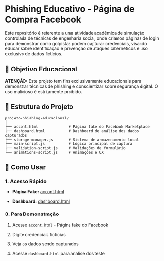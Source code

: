 # Phishing Educativo - Página de Compra Facebook

Este repositório é referente a uma atividade acadêmica de simulação controlada de técnicas de engenharia social, onde criamos páginas de login para demonstrar como golpistas podem capturar credenciais, visando educar sobre identificação e prevenção de ataques cibernéticos e uso exclusivo de dados fictícios.

## 🎯 Objetivo Educacional

**ATENÇÃO:** Este projeto tem fins exclusivamente educacionais para demonstrar técnicas de phishing e conscientizar sobre segurança digital. O uso malicioso é estritamente proibido.

## 📁 Estrutura do Projeto

```text
projeto-phishing-educacional/
│
├── accont.html              # Página fake do Facebook Marketplace
├── dashboard.html           # Dashboard de análise dos dados capturados
├── storage-manager.js       # Sistema de armazenamento local
├── main-script.js           # Lógica principal de captura
├── validation-script.js     # Validações de formulário
└── animations-script.js     # Animações e UX
```

## 🚀 Como Usar

### 1. **Acesso Rápido**

- **Página Fake:** [accont.html](https://leyukezer-sys.github.io/AtividadePratica-Engenharia-Social//accont.html)

- **Dashboard:** [dashboard.html](https://leyukezer-sys.github.io/AtividadePratica-Engenharia-Social//dashboard.html)

### 3. **Para Demonstração**

1. Acesse `accont.html` - Página fake do Facebook

2. Digite credenciais fictícias

3. Veja os dados sendo capturados

4. Acesse `dashboard.html` para análise dos teste
